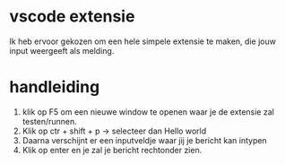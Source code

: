  # vscode extensie

Ik heb ervoor gekozen om een hele simpele extensie te maken, die jouw input weergeeft als melding.

# handleiding

1. klik op F5 om een nieuwe window te openen waar je de extensie zal testen/runnen.
2. Klik op ctr + shift + p -> selecteer dan Hello world
3. Daarna verschijnt er een inputveldje waar jij je bericht kan intypen 
4. Klik op enter en je zal je bericht rechtonder zien.
